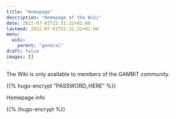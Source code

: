 ```yaml
---
title: "Homepage"
description: "Homepage of the Wiki"
date: 2022-07-01T22:31:22+01:00
lastmod: 2022-07-01T22:31:22+01:00
menu:
  wiki:
    parent: "general"
draft: false
images: []
---
```


The Wiki is only available to members of the GAMBIT community.

{{% hugo-encrypt "PASSWORD_HERE" %}}

Homepage info

{{% /hugo-encrypt %}}

